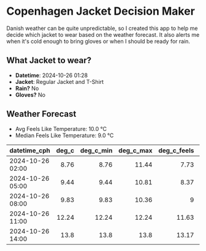 
# Copenhagen Jacket Decision Maker

Danish weather can be quite unpredictable, so I created this app to help me decide which jacket to wear based on the weather forecast. 
It also alerts me when it's cold enough to bring gloves or when I should be ready for rain.

## What Jacket to wear?

- **Datetime**: 2024-10-26 01:28
- **Jacket**: Regular Jacket and T-Shirt
- **Rain?** No
- **Gloves?** No

## Weather Forecast
- Avg Feels Like Temperature: 10.0 °C
- Median Feels Like Temperature: 9.0 °C

| datetime_cph     |   deg_c |   deg_c_min |   deg_c_max |   deg_c_feels | weather   | wind   | rain   |
|:-----------------|--------:|------------:|------------:|--------------:|:----------|:-------|:-------|
| 2024-10-26 02:00 |    8.76 |        8.76 |       11.44 |          7.73 | Clouds    | Low    | None   |
| 2024-10-26 05:00 |    9.44 |        9.44 |       10.81 |          8.37 | Clouds    | Low    | None   |
| 2024-10-26 08:00 |    9.83 |        9.83 |       10.36 |          9    | Clouds    | Low    | None   |
| 2024-10-26 11:00 |   12.24 |       12.24 |       12.24 |         11.63 | Clear     | Low    | None   |
| 2024-10-26 14:00 |   13.8  |       13.8  |       13.8  |         13.17 | Clear     | Low    | None   |
        
